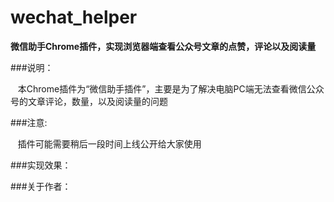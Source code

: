 # wechat_helper

**微信助手Chrome插件，实现浏览器端查看公众号文章的点赞，评论以及阅读量**


###说明：

    本Chrome插件为“微信助手插件”，主要是为了解决电脑PC端无法查看微信公众号的文章评论，数量，以及阅读量的问题


###注意:

    插件可能需要稍后一段时间上线公开给大家使用


###实现效果：


###关于作者：


